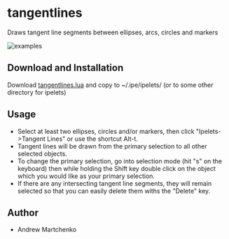 # tangentlines

Draws tangent line segments between ellipses, arcs, circles and markers

![examples](example_1.png)

## Download and Installation

Download [tangentlines.lua](tangentlines.lua) and copy to ~/.ipe/ipelets/ (or to some other directory for ipelets)

## Usage

* Select at least two ellipses, circles and/or markers, then click "Ipelets->Tangent Lines" or use the shortcut Alt-t.
* Tangent lines will be drawn from the primary selection to all other selected objects.
* To change the primary selection, go into selection mode (hit "s" on the keyboard) then while holding the Shift key double click on the object which you would like as your primary selection.
* If there are any intersecting tangent line segments, they will remain selected so that you can easily delete them withs the "Delete" key.

## Author

* Andrew Martchenko
